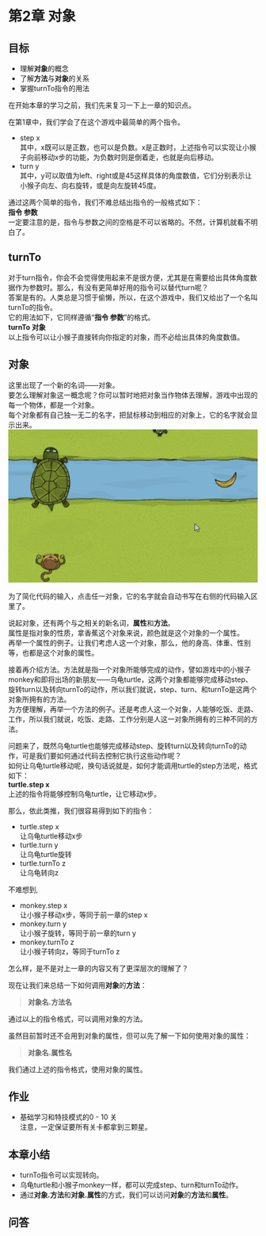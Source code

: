 # 第2章 对象
## 目标 ##
* 理解**对象**的概念
* 了解**方法**与**对象**的关系
* 掌握turnTo指令的用法

在开始本章的学习之前，我们先来复习一下上一章的知识点。<br>

在第1章中，我们学会了在这个游戏中最简单的两个指令。<br>
* step x<br>
  其中，x既可以是正数，也可以是负数。x是正数时，上述指令可以实现让小猴子向前移动x步的功能，为负数时则是倒着走，也就是向后移动。<br>
* turn y<br>
  其中，y可以取值为left、right或是45这样具体的角度数值，它们分别表示让小猴子向左、向右旋转，或是向左旋转45度。<br>
  
通过这两个简单的指令，我们不难总结出指令的一般格式如下：<br>
**指令 参数**<br>
一定要注意的是，指令与参数之间的空格是不可以省略的。不然，计算机就看不明白了。<br>

## turnTo ##
对于turn指令，你会不会觉得使用起来不是很方便，尤其是在需要给出具体角度数据作为参数时。那么，有没有更简单好用的指令可以替代turn呢？<br>
答案是有的。人类总是习惯于偷懒，所以，在这个游戏中，我们又给出了一个名叫turnTo的指令。<br>
它的用法如下，它同样遵循“**指令 参数**”的格式。<br>
**turnTo 对象**<br>
以上指令可以让小猴子直接转向你指定的对象，而不必给出具体的角度数值。<br>

## 对象 ##
这里出现了一个新的名词——对象。<br>
要怎么理解对象这一概念呢？你可以暂时地把对象当作物体去理解，游戏中出现的每一个物体，都是一个对象。<br>
每个对象都有自己独一无二的名字，把鼠标移动到相应的对象上，它的名字就会显示出来。<br>
![objects](https://github.com/icuic/cm/raw/master/image/2_object/object.gif "objects")

为了简化代码的输入，点击任一对象，它的名字就会自动书写在右侧的代码输入区里了。<br>

说起对象，还有两个与之相关的新名词，**属性**和**方法**。<br>
属性是指对象的性质，拿香蕉这个对象来说，颜色就是这个对象的一个属性。<br>
再举一个属性的例子。让我们考虑人这一个对象，那么，他的身高、体重、性别等，也都是这个对象的属性。<br>

接着再介绍方法。方法就是指一个对象所能够完成的动作，譬如游戏中的小猴子monkey和即将出场的新朋友——乌龟turtle，这两个对象都能够完成移动step、旋转turn以及转向turnTo的动作，所以我们就说，step、turn、和turnTo是这两个对象所拥有的方法。<br>
为方便理解，再举一个方法的例子。还是考虑人这一个对象，人能够吃饭、走路、工作，所以我们就说，吃饭、走路、工作分别是人这一对象所拥有的三种不同的方法。<br>

问题来了，既然乌龟turtle也能够完成移动step、旋转turn以及转向turnTo的动作，可是我们要如何通过代码去控制它执行这些动作呢？<br>
如何让乌龟turtle移动呢，换句话说就是，如何才能调用turtle的step方法呢，格式如下：<br>
**turtle.step x**<br>
上述的指令将能够控制乌龟turtle，让它移动x步。<br>

那么，依此类推，我们很容易得到如下的指令：
* turtle.step x<br>
让乌龟turtle移动x步
* turtle.turn y<br>
让乌龟turtle旋转
* turtle.turnTo z<br>
让乌龟转向z

不难想到,
* monkey.step x<br>
让小猴子移动x步，等同于前一章的step x
* monkey.turn y<br>
让小猴子旋转，等同于前一章的turn y
* monkey.turnTo z<br>
让小猴子转向z，等同于turnTo z

怎么样，是不是对上一章的内容又有了更深层次的理解了？<br>

现在让我们来总结一下如何调用**对象**的**方法**：<br>
>**对象名.方法名**<br>

通过以上的指令格式，可以调用对象的方法。

虽然目前暂时还不会用到对象的属性，但可以先了解一下如何使用对象的属性：<br>
>**对象名.属性名**<br>

我们通过上述的指令格式，使用对象的属性。

## 作业 ##
* 基础学习和特技模式的0 - 10 关<br>
注意，一定保证要所有关卡都拿到三颗星。

## 本章小结 ##
* turnTo指令可以实现转向。
* 乌龟turtle和小猴子monkey一样，都可以完成step、turn和turnTo动作。
* 通过**对象.方法**和**对象.属性**的方式，我们可以访问**对象**的**方法**和**属性**。

## 问答 ##
